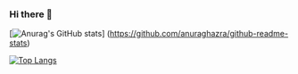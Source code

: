 ### Hi there 👋

<!--
**taka1109y/taka1109y** is a ✨ _special_ ✨ repository because its `README.md` (this file) appears on your GitHub profile.

Here are some ideas to get you started:

- 🔭 I’m currently working on ...
- 🌱 I’m currently learning ...
- 👯 I’m looking to collaborate on ...
- 🤔 I’m looking for help with ...
- 💬 Ask me about ...
- 📫 How to reach me: ...
- 😄 Pronouns: ...
- ⚡ Fun fact: ...
-->

[![Anurag's GitHub stats](https://github-readme-stats.vercel.app/api?username=taka1109y)]
(https://github.com/anuraghazra/github-readme-stats)

[![Top Langs](https://github-readme-stats.vercel.app/api/top-langs/?username=taka1109y&layout=compact
)](https://github.com/anuraghazra/github-readme-stats)
